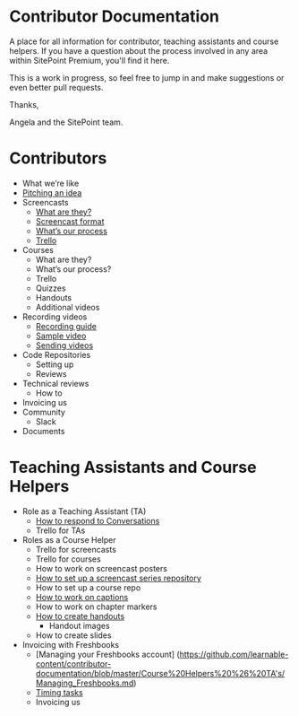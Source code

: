 # Contributor Documentation
A place for all information for contributor, teaching assistants and course helpers. If you have a question about the process involved in any area within SitePoint Premium, you'll find it here.

This is a work in progress, so feel free to jump in and make suggestions or even better pull requests. 

Thanks,

Angela and the SitePoint team.

# Contributors
- What we’re like
- [Pitching an idea](https://github.com/learnable-content/contributor-documentation/blob/master/Contributors/Pitch.md)
- Screencasts
   - [What are they?](https://github.com/learnable-content/contributor-documentation/blob/master/Contributors/Screencasts.md)
   - [Screencast format](https://github.com/learnable-content/contributor-documentation/blob/master/Contributors/Format.md)
   - [What’s our process](https://github.com/learnable-content/contributor-documentation/blob/master/Contributors/Process.md)
   - [Trello](https://github.com/learnable-content/contributor-documentation/blob/master/Contributors/ScreencastTrello.md)
- Courses
   - What are they?
   - What’s our process?
   - Trello
   - Quizzes
   - Handouts
   - Additional videos
- Recording videos
   - [Recording guide](https://github.com/learnable-content/contributor-documentation/blob/master/Contributors/Recording.md)
   - [Sample video](https://github.com/learnable-content/contributor-documentation/blob/master/Contributors/Sample.md)
   - [Sending videos](https://github.com/learnable-content/contributor-documentation/blob/master/Contributors/SendingVideos.md)
- Code Repositories
   - Setting up
   - Reviews
- Technical reviews
   - How to 
- Invoicing us
- Community
  - Slack
- Documents

# Teaching Assistants and Course Helpers
- Role as a Teaching Assistant (TA)
    - [How to respond to Conversations](https://github.com/learnable-content/contributor-documentation/blob/master/Course%20Helpers%20%26%20TA's/Conversations.md)
    - Trello for TAs
- Roles as a Course Helper
   - Trello for screencasts
   - Trello for courses 
   - How to work on screencast posters
   - [How to set up a screencast series repository](https://github.com/learnable-content/contributor-documentation/blob/master/Course%20Helpers%20%26%20TA's/Repositories.md)
   - How to set up a course repo
   - [How to work on captions](https://github.com/learnable-content/contributor-documentation/blob/master/Course%20Helpers%20%26%20TA's/Captions.md)
   - How to work on chapter markers
   - [How to create handouts](https://github.com/learnable-content/contributor-documentation/blob/master/Course%20Helpers%20%26%20TA's/Handouts.md)
      - Handout images 
   - How to create slides
- Invoicing with Freshbooks
   - [Managing your Freshbooks account] (https://github.com/learnable-content/contributor-documentation/blob/master/Course%20Helpers%20%26%20TA's/Managing_Freshbooks.md)
   - [Timing tasks](https://github.com/learnable-content/contributor-documentation/blob/master/Course%20Helpers%20%26%20TA's/Timingtasks.md)
   - Invoicing us
